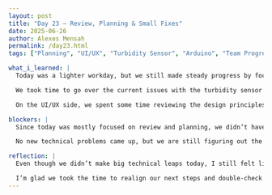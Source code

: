 ```yaml
---
layout: post
title: "Day 23 – Review, Planning & Small Fixes"
date: 2025-06-26
author: Alexes Mensah
permalink: /day23.html
tags: ["Planning", "UI/UX", "Turbidity Sensor", "Arduino", "Team Progress", "Debugging"]

what_i_learned: |
  Today was a lighter workday, but we still made steady progress by focusing on reviewing our setup and planning the next steps for both the hardware and the user interface.

  We took time to go over the current issues with the turbidity sensor and discussed possible reasons why the readings haven’t changed much. It was helpful to revisit the wiring and walk through the calibration steps again as a team. We also did some light code adjustments to make sure the sensor readings were being captured correctly, even though we didn’t run full tests today.

  On the UI/UX side, we spent some time reviewing the design principles we learned and started thinking about how we can organize the data display to be more user-friendly. It was useful to have this planning session to get everyone on the same page before we move forward.

blockers: |
  Since today was mostly focused on review and planning, we didn’t have any major blockers, but the turbidity sensor issue is still something we need to solve. The next step will likely involve deeper calibration or possibly testing with a wider range of water samples.

  No new technical problems came up, but we are still figuring out the best way to structure our UI so that both the pH and turbidity data are easy to read and visually clear for the user.

reflection: |
  Even though we didn’t make big technical leaps today, I still felt like it was a productive day because we used the time to review, plan, and clean up smaller tasks. Sometimes progress means stepping back and making sure the foundation is solid.

  I’m glad we took the time to realign our next steps and double-check the details. I’m looking forward to diving deeper into solving the turbidity sensor challenges and starting to build out the first version of our UI soon.
---
```

